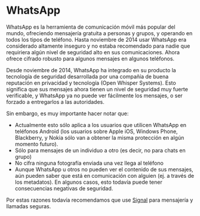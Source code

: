 [Title]: # (WhatsApp)
[Difficulty]: # (Principiante)
[Order]: # (3)

# WhatsApp

WhatsApp es la herramienta de comunicación móvil más popular del mundo, ofreciendo mensajería gratuita a personas y grupos, y operando en todos los tipos de teléfono. Hasta noviembre de 2014 usar WhatsApp era considerado altamente inseguro y no estaba recomendado para nadie que requiriera algún nivel de seguridad alto en sus comunicaciones. Ahora ofrece cifrado robusto para algunos mensajes en algunos teléfonos.

Desde noviembre de 2014, WhatsApp ha integrado en su producto la tecnología de seguridad desarrollada por una compañía de buena reputación en privacidad y tecnología (Open Whisper Systems). Esto significa que sus mensajes ahora tienen un nivel de seguridad muy fuerte verificable, y WhatsApp ya no puede ver fácilmente los mensajes, o ser forzado a entregarlos a las autoridades.

Sin embargo, es muy importante hacer notar que:

*   Actualmente esto sólo aplica a los usuarios que utilicen WhatsApp en teléfonos Android (los usuarios sobre Apple iOS, Windows Phone, Blackberry, y Nokia sólo van a obtener la misma protección en algún momento futuro).
*   Sólo para mensajes de un individuo a otro (es decir, no para chats en grupo)
*   No cifra ninguna fotografía enviada una vez llega al teléfono
*   Aunque WhatsApp u otros no pueden ver el contenido de sus mensajes, aún pueden saber que está en comunicación con alguien (ej. a través de los metadatos). En algunos casos, esto todavía puede tener consecuencias negativas de seguridad.

Por estas razones todavía recomendamos que use [Signal](\"https://play.google.com/store/apps/details?id=org.thoughtcrime.securesms&hl=es\") para mensajería y llamadas seguras.